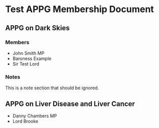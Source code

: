 # Test APPG Membership Document

## APPG on Dark Skies

### Members

- John Smith MP
- Baroness Example
- Sir Test Lord

### Notes

This is a note section that should be ignored.

## APPG on Liver Disease and Liver Cancer

- Danny Chambers MP
- Lord Brooke
